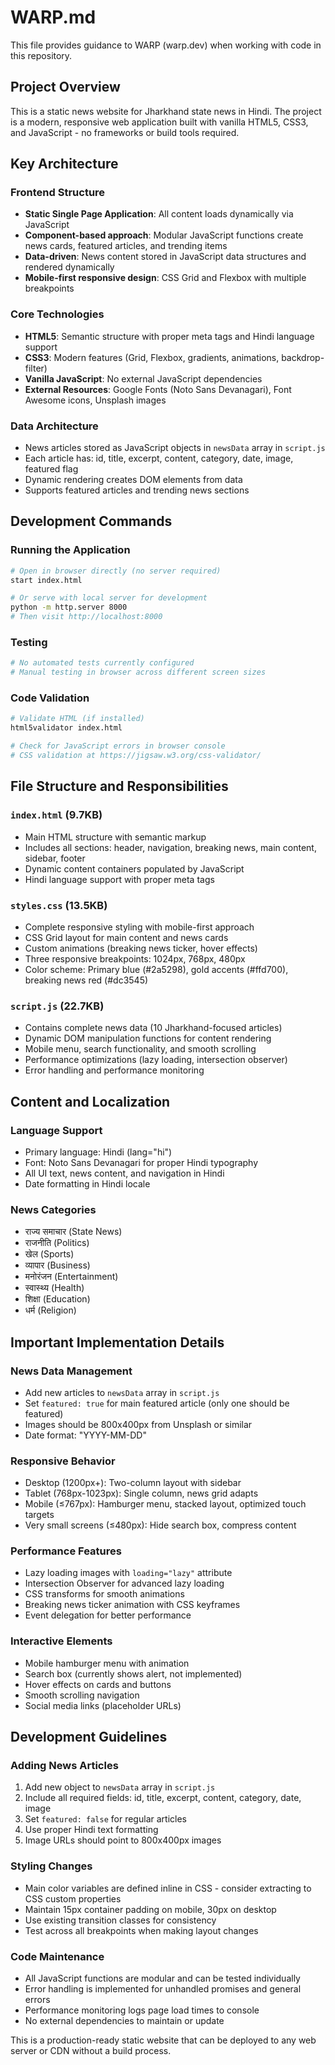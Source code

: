 # WARP.md

This file provides guidance to WARP (warp.dev) when working with code in this repository.

## Project Overview

This is a static news website for Jharkhand state news in Hindi. The project is a modern, responsive web application built with vanilla HTML5, CSS3, and JavaScript - no frameworks or build tools required.

## Key Architecture

### Frontend Structure
- **Static Single Page Application**: All content loads dynamically via JavaScript
- **Component-based approach**: Modular JavaScript functions create news cards, featured articles, and trending items
- **Data-driven**: News content stored in JavaScript data structures and rendered dynamically
- **Mobile-first responsive design**: CSS Grid and Flexbox with multiple breakpoints

### Core Technologies
- **HTML5**: Semantic structure with proper meta tags and Hindi language support
- **CSS3**: Modern features (Grid, Flexbox, gradients, animations, backdrop-filter)
- **Vanilla JavaScript**: No external JavaScript dependencies
- **External Resources**: Google Fonts (Noto Sans Devanagari), Font Awesome icons, Unsplash images

### Data Architecture
- News articles stored as JavaScript objects in `newsData` array in `script.js`
- Each article has: id, title, excerpt, content, category, date, image, featured flag
- Dynamic rendering creates DOM elements from data
- Supports featured articles and trending news sections

## Development Commands

### Running the Application
```bash
# Open in browser directly (no server required)
start index.html

# Or serve with local server for development
python -m http.server 8000
# Then visit http://localhost:8000
```

### Testing
```bash
# No automated tests currently configured
# Manual testing in browser across different screen sizes
```

### Code Validation
```bash
# Validate HTML (if installed)
html5validator index.html

# Check for JavaScript errors in browser console
# CSS validation at https://jigsaw.w3.org/css-validator/
```

## File Structure and Responsibilities

### `index.html` (9.7KB)
- Main HTML structure with semantic markup
- Includes all sections: header, navigation, breaking news, main content, sidebar, footer
- Dynamic content containers populated by JavaScript
- Hindi language support with proper meta tags

### `styles.css` (13.5KB) 
- Complete responsive styling with mobile-first approach
- CSS Grid layout for main content and news cards
- Custom animations (breaking news ticker, hover effects)
- Three responsive breakpoints: 1024px, 768px, 480px
- Color scheme: Primary blue (#2a5298), gold accents (#ffd700), breaking news red (#dc3545)

### `script.js` (22.7KB)
- Contains complete news data (10 Jharkhand-focused articles)
- Dynamic DOM manipulation functions for content rendering
- Mobile menu, search functionality, and smooth scrolling
- Performance optimizations (lazy loading, intersection observer)
- Error handling and performance monitoring

## Content and Localization

### Language Support
- Primary language: Hindi (lang="hi")
- Font: Noto Sans Devanagari for proper Hindi typography
- All UI text, news content, and navigation in Hindi
- Date formatting in Hindi locale

### News Categories
- राज्य समाचार (State News)
- राजनीति (Politics) 
- खेल (Sports)
- व्यापार (Business)
- मनोरंजन (Entertainment)
- स्वास्थ्य (Health)
- शिक्षा (Education)
- धर्म (Religion)

## Important Implementation Details

### News Data Management
- Add new articles to `newsData` array in `script.js`
- Set `featured: true` for main featured article (only one should be featured)
- Images should be 800x400px from Unsplash or similar
- Date format: "YYYY-MM-DD"

### Responsive Behavior
- Desktop (1200px+): Two-column layout with sidebar
- Tablet (768px-1023px): Single column, news grid adapts
- Mobile (≤767px): Hamburger menu, stacked layout, optimized touch targets
- Very small screens (≤480px): Hide search box, compress content

### Performance Features
- Lazy loading images with `loading="lazy"` attribute
- Intersection Observer for advanced lazy loading
- CSS transforms for smooth animations
- Breaking news ticker animation with CSS keyframes
- Event delegation for better performance

### Interactive Elements
- Mobile hamburger menu with animation
- Search box (currently shows alert, not implemented)
- Hover effects on cards and buttons
- Smooth scrolling navigation
- Social media links (placeholder URLs)

## Development Guidelines

### Adding News Articles
1. Add new object to `newsData` array in `script.js`
2. Include all required fields: id, title, excerpt, content, category, date, image
3. Set `featured: false` for regular articles
4. Use proper Hindi text formatting
5. Image URLs should point to 800x400px images

### Styling Changes
- Main color variables are defined inline in CSS - consider extracting to CSS custom properties
- Maintain 15px container padding on mobile, 30px on desktop
- Use existing transition classes for consistency
- Test across all breakpoints when making layout changes

### Code Maintenance
- All JavaScript functions are modular and can be tested individually
- Error handling is implemented for unhandled promises and general errors
- Performance monitoring logs page load times to console
- No external dependencies to maintain or update

This is a production-ready static website that can be deployed to any web server or CDN without a build process.